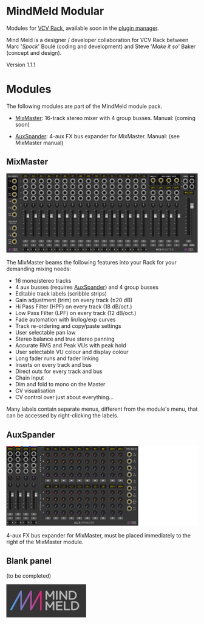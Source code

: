 # MindMeld Modular

Modules for [VCV Rack](https://vcvrack.com), available soon in the [plugin manager](https://vcvrack.com/plugins.html). 

Mind Meld is a designer / developer collaboration for VCV Rack between Marc '_Spock_' Boulé (coding and development) and Steve '_Make it so_' Baker (concept and design). 

Version 1.1.1

[//]: # (!!!!!UPDATE VERSION NUMBER IN PLUGIN.JSON ALSO!!!!!   120% Zoom for jpgs)


# Modules <a id="modules"></a>

The following modules are part of the MindMeld module pack.

* [MixMaster](#mixmaster): 16-track stereo mixer with 4 group busses. Manual: (coming soon)

* [AuxSpander](#auxspander): 4-aux FX bus expander for MixMaster. Manual: (see MixMaster manual)


## MixMaster <a id="mixmaster"></a>

![IM](res/img/MixMaster.jpg)

The MixMaster beams the following features into your Rack for your demanding mixing needs:

* 16 mono/stereo tracks
* 4 aux busses (requires [AuxSpander](#auxspander)) and 4 group busses
* Editable track labels (scribble strips)
* Gain adjustment (trim) on every track (±20 dB)
* Hi Pass Filter (HPF) on every track (18 dB/oct.)
* Low Pass Filter (LPF) on every track (12 dB/oct.)
* Fade automation with lin/log/exp curves
* Track re-ordering and copy/paste settings
* User selectable pan law
* Stereo balance and true stereo panning
* Accurate RMS and Peak VUs with peak hold
* User selectable VU colour and display colour
* Long fader runs and fader linking
* Inserts on every track and bus
* Direct outs for every track and bus
* Chain input
* Dim and fold to mono on the Master
* CV visualisation
* CV control over just about everything...

Many labels contain separate menus, different from the module's menu, that can be accessed by right-clicking the labels.


## AuxSpander <a id="auxspander"></a>

![IM](res/img/Auxspander.jpg)

4-aux FX bus expander for MixMaster, must be placed immediately to the right of the MixMaster module.


## Blank panel

(to be completed)

![IM](res/img/Blank.jpg)
